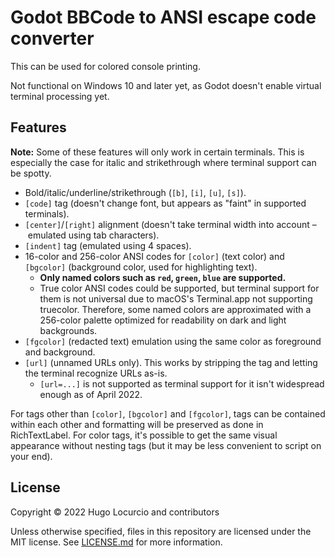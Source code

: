 # Godot BBCode to ANSI escape code converter

This can be used for colored console printing.

Not functional on Windows 10 and later yet, as Godot doesn't enable virtual terminal processing yet.

## Features

**Note:** Some of these features will only work in certain terminals. This is especially the case for italic and strikethrough where terminal support can be spotty.

- Bold/italic/underline/strikethrough (`[b]`, `[i]`, `[u]`, `[s]`).
- `[code]` tag (doesn't change font, but appears as "faint" in supported terminals).
- `[center]`/`[right]` alignment (doesn't take terminal width into account – emulated using tab characters).
- `[indent]` tag (emulated using 4 spaces).
- 16-color and 256-color ANSI codes for `[color]` (text color) and `[bgcolor]` (background color, used for highlighting text).
  - **Only named colors such as `red`, `green`, `blue` are supported.**
  - True color ANSI codes could be supported, but terminal support for them is not universal due to macOS's Terminal.app not supporting truecolor.
    Therefore, some named colors are approximated with a 256-color palette optimized for readability on dark and light backgrounds.
- `[fgcolor]` (redacted text) emulation using the same color as foreground and background.
- `[url]` (unnamed URLs only). This works by stripping the tag and letting the terminal recognize URLs as-is.
  - `[url=...]` is not supported as terminal support for it isn't widespread enough as of April 2022.

For tags other than `[color]`, `[bgcolor]` and `[fgcolor]`, tags can be contained within each other and formatting will be preserved as done in RichTextLabel.
For color tags, it's possible to get the same visual appearance without nesting tags (but it may be less convenient to script on your end).

## License

Copyright © 2022 Hugo Locurcio and contributors

Unless otherwise specified, files in this repository are licensed under the
MIT license. See [LICENSE.md](LICENSE.md) for more information.
